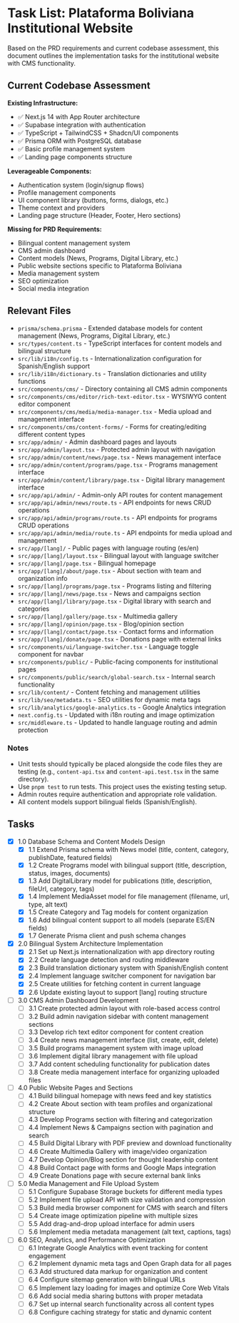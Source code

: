 # Task List: Plataforma Boliviana Institutional Website

Based on the PRD requirements and current codebase assessment, this document outlines the implementation tasks for the institutional website with CMS functionality.

## Current Codebase Assessment

**Existing Infrastructure:**
- ✅ Next.js 14 with App Router architecture
- ✅ Supabase integration with authentication
- ✅ TypeScript + TailwindCSS + Shadcn/UI components
- ✅ Prisma ORM with PostgreSQL database
- ✅ Basic profile management system
- ✅ Landing page components structure

**Leverageable Components:**
- Authentication system (login/signup flows)
- Profile management components
- UI component library (buttons, forms, dialogs, etc.)
- Theme context and providers
- Landing page structure (Header, Footer, Hero sections)

**Missing for PRD Requirements:**
- Bilingual content management system
- CMS admin dashboard 
- Content models (News, Programs, Digital Library, etc.)
- Public website sections specific to Plataforma Boliviana
- Media management system
- SEO optimization
- Social media integration

## Relevant Files

- `prisma/schema.prisma` - Extended database models for content management (News, Programs, Digital Library, etc.)
- `src/types/content.ts` - TypeScript interfaces for content models and bilingual structure
- `src/lib/i18n/config.ts` - Internationalization configuration for Spanish/English support
- `src/lib/i18n/dictionary.ts` - Translation dictionaries and utility functions
- `src/components/cms/` - Directory containing all CMS admin components
- `src/components/cms/editor/rich-text-editor.tsx` - WYSIWYG content editor component
- `src/components/cms/media/media-manager.tsx` - Media upload and management interface
- `src/components/cms/content-forms/` - Forms for creating/editing different content types
- `src/app/admin/` - Admin dashboard pages and layouts
- `src/app/admin/layout.tsx` - Protected admin layout with navigation
- `src/app/admin/content/news/page.tsx` - News management interface
- `src/app/admin/content/programs/page.tsx` - Programs management interface
- `src/app/admin/content/library/page.tsx` - Digital library management interface
- `src/app/api/admin/` - Admin-only API routes for content management
- `src/app/api/admin/news/route.ts` - API endpoints for news CRUD operations
- `src/app/api/admin/programs/route.ts` - API endpoints for programs CRUD operations
- `src/app/api/admin/media/route.ts` - API endpoints for media upload and management
- `src/app/[lang]/` - Public pages with language routing (es/en)
- `src/app/[lang]/layout.tsx` - Bilingual layout with language switcher
- `src/app/[lang]/page.tsx` - Bilingual homepage
- `src/app/[lang]/about/page.tsx` - About section with team and organization info
- `src/app/[lang]/programs/page.tsx` - Programs listing and filtering
- `src/app/[lang]/news/page.tsx` - News and campaigns section
- `src/app/[lang]/library/page.tsx` - Digital library with search and categories
- `src/app/[lang]/gallery/page.tsx` - Multimedia gallery
- `src/app/[lang]/opinion/page.tsx` - Blog/opinion section
- `src/app/[lang]/contact/page.tsx` - Contact forms and information
- `src/app/[lang]/donate/page.tsx` - Donations page with external links
- `src/components/ui/language-switcher.tsx` - Language toggle component for navbar
- `src/components/public/` - Public-facing components for institutional pages
- `src/components/public/search/global-search.tsx` - Internal search functionality
- `src/lib/content/` - Content fetching and management utilities
- `src/lib/seo/metadata.ts` - SEO utilities for dynamic meta tags
- `src/lib/analytics/google-analytics.ts` - Google Analytics integration
- `next.config.ts` - Updated with i18n routing and image optimization
- `src/middleware.ts` - Updated to handle language routing and admin protection

### Notes

- Unit tests should typically be placed alongside the code files they are testing (e.g., `content-api.tsx` and `content-api.test.tsx` in the same directory).
- Use `pnpm test` to run tests. This project uses the existing testing setup.
- Admin routes require authentication and appropriate role validation.
- All content models support bilingual fields (Spanish/English).

## Tasks

- [x] 1.0 Database Schema and Content Models Design
  - [x] 1.1 Extend Prisma schema with News model (title, content, category, publishDate, featured fields)
  - [x] 1.2 Create Programs model with bilingual support (title, description, status, images, documents)
  - [x] 1.3 Add DigitalLibrary model for publications (title, description, fileUrl, category, tags)
  - [x] 1.4 Implement MediaAsset model for file management (filename, url, type, alt text)
  - [x] 1.5 Create Category and Tag models for content organization
  - [x] 1.6 Add bilingual content support to all models (separate ES/EN fields)
  - [x] 1.7 Generate Prisma client and push schema changes
  
- [x] 2.0 Bilingual System Architecture Implementation  
  - [x] 2.1 Set up Next.js internationalization with app directory routing
  - [x] 2.2 Create language detection and routing middleware
  - [x] 2.3 Build translation dictionary system with Spanish/English content
  - [x] 2.4 Implement language switcher component for navigation bar
  - [x] 2.5 Create utilities for fetching content in current language
  - [x] 2.6 Update existing layout to support [lang] routing structure
  
- [ ] 3.0 CMS Admin Dashboard Development
  - [ ] 3.1 Create protected admin layout with role-based access control
  - [ ] 3.2 Build admin navigation sidebar with content management sections
  - [ ] 3.3 Develop rich text editor component for content creation
  - [ ] 3.4 Create news management interface (list, create, edit, delete)
  - [ ] 3.5 Build programs management system with image upload
  - [ ] 3.6 Implement digital library management with file upload
  - [ ] 3.7 Add content scheduling functionality for publication dates
  - [ ] 3.8 Create media management interface for organizing uploaded files
  
- [ ] 4.0 Public Website Pages and Sections
  - [ ] 4.1 Build bilingual homepage with news feed and key statistics
  - [ ] 4.2 Create About section with team profiles and organizational structure
  - [ ] 4.3 Develop Programs section with filtering and categorization
  - [ ] 4.4 Implement News & Campaigns section with pagination and search
  - [ ] 4.5 Build Digital Library with PDF preview and download functionality
  - [ ] 4.6 Create Multimedia Gallery with image/video organization
  - [ ] 4.7 Develop Opinion/Blog section for thought leadership content
  - [ ] 4.8 Build Contact page with forms and Google Maps integration
  - [ ] 4.9 Create Donations page with secure external bank links
  
- [ ] 5.0 Media Management and File Upload System
  - [ ] 5.1 Configure Supabase Storage buckets for different media types
  - [ ] 5.2 Implement file upload API with size validation and compression
  - [ ] 5.3 Build media browser component for CMS with search and filters
  - [ ] 5.4 Create image optimization pipeline with multiple sizes
  - [ ] 5.5 Add drag-and-drop upload interface for admin users
  - [ ] 5.6 Implement media metadata management (alt text, captions, tags)
  
- [ ] 6.0 SEO, Analytics, and Performance Optimization
  - [ ] 6.1 Integrate Google Analytics with event tracking for content engagement
  - [ ] 6.2 Implement dynamic meta tags and Open Graph data for all pages
  - [ ] 6.3 Add structured data markup for organization and content
  - [ ] 6.4 Configure sitemap generation with bilingual URLs
  - [ ] 6.5 Implement lazy loading for images and optimize Core Web Vitals
  - [ ] 6.6 Add social media sharing buttons with proper metadata
  - [ ] 6.7 Set up internal search functionality across all content types
  - [ ] 6.8 Configure caching strategy for static and dynamic content